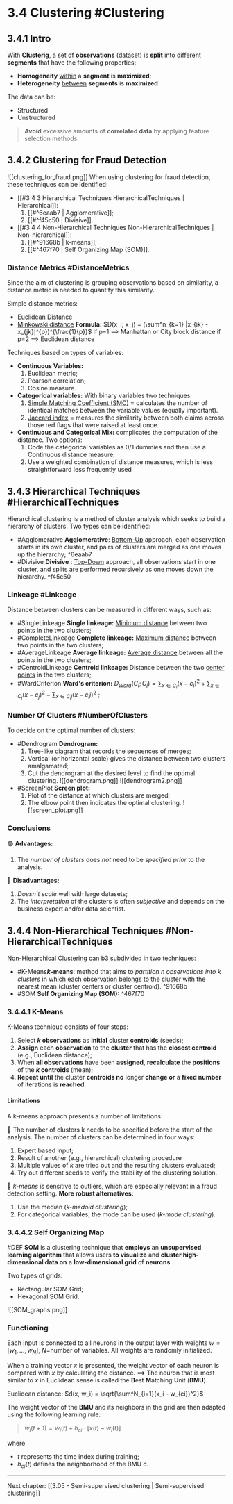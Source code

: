 # 3.4 Clustering #Clustering
## 3.4.1 Intro
With **Clusterig**, a set of **observations** (dataset) is **split** into different **segments** that have the following properties:
- **Homogeneity** <u>within</u> a **segment** is **maximized**;
- **Heterogeneity** <u>between</u> **segments** is **maximized**.

The data can be:
- Structured
- Unstructured

> **Avoid** excessive amounts of **correlated data** by applying feature selection methods.

## 3.4.2 Clustering for Fraud Detection 
![[clustering_for_fraud.png]]
When using clustering for fraud detection, these techniques can be identified:
- [[#3 4 3 Hierarchical Techniques HierarchicalTechniques | Hierarchical]]:
	1. [[#^6eaab7 | Agglomerative]];
	2. [[#^f45c50 | Divisive]].
- [[#3 4 4 Non-Hierarchical Techniques Non-HierarchicalTechniques | Non-hierarchical]]:
	1. [[#^91668b | k-means]];
	2. [[#^467f70 | Self Organizing Map (SOM)]].

### Distance Metrics #DistanceMetrics
Since the aim of clustering is grouping observations based on similarity, a distance metric is needed to quantify this similarity.

Simple distance metrics:
- <u>Euclidean Distance</u>
- <u>Minkowski distance</u>
	**Formula:** $D(x_i; x_j) = (\sum^n_{k=1} |x_{ik} - x_{jk}|^{p})^{\frac{1}{p}}$ 
	if p=1 ==> Manhattan or City block distance
	if p=2 ==> Euclidean distance

Techniques based on types of variables:
- **Continuous Variables:** 
	1. Euclidean metric;
	2. Pearson correlation;
	3. Cosine measure.
- **Categorical variables:** With binary variables two techniques:
	1. <u>Simple Matching Coefficient (SMC)</u> = calculates the number of identical matches between the variable values (equally important).
	2. <u>Jaccard index</u> = measures the similarity between both claims across those red flags that were raised at least once.
- **Continuous and Categorical Mix:** complicates the computation of the distance. Two options:
	1. Code the categorical variables as 0/1 dummies and then use a Continuous distance measure;
	2. Use a weighted combination of distance measures, which is less straightforward less frequently used

## 3.4.3 Hierarchical Techniques #HierarchicalTechniques
Hierarchical clustering is a method of cluster analysis which seeks to build a hierarchy of clusters. Two types can be identified:
- #Agglomerative **Agglomerative**: <u>Bottom-Up</u> approach, each observation starts in its own cluster, and pairs of clusters are merged as one moves up the hierarchy; ^6eaab7
- #Divisive **Divisive** :  <u>Top-Down</u> approach, all observations start in one cluster, and splits are performed recursively as one moves down the hierarchy. ^f45c50

### Linkeage #Linkeage
Distance between clusters can be measured in different ways, such as:
- #SingleLinkeage **Single linkeage:** <u>Minimum distance</u> between two points in the two clusters;
- #CompleteLinkeage **Complete linkeage:** <u>Maximum distance</u> between two points in the two clusters;
- #AverageLinkeage **Average linkeage:** <u>Average distance</u> between all the points in the two clusters;
- #CentroidLinkeage **Centroid linkeage:** Distance between the two <u>center points</u> in the two clusters;
- #WardCriterion **Ward's criterion:** $D_{Ward}(C_i; C_j) = \sum_{x \in C_i}(x-c_i)^2 + \sum_{x \in C_j}(x-c_j)^2 - \sum_{x \in C_ij}(x-c_ij)^2$ ;

### Number Of Clusters #NumberOfClusters
To decide on the optimal number of clusters:
- #Dendrogram **Dendrogram:**
	1. Tree-like diagram that records the sequences of merges;
	2. Vertical (or horizontal scale) gives the distance between two clusters amalgamated;
	3. Cut the dendrogram at the desired level to find the optimal clustering.
	![[dendrogram.png]]
	![[dendrogram2.png]]
- #ScreenPlot **Screen plot:** 
	1. Plot of the distance at which clusters are merged;
	2. The elbow point then indicates the optimal clustering.
	![[screen_plot.png]]

### Conclusions
🟢 **Advantages:**
1. The *number of clusters* does *not* need to be *specified prior* to the analysis.

🔴 **Disadvantages:**
1. *Doesn't scale* well with large datasets;
2. The *interpretation* of the clusters is often *subjective* and depends on the business expert and/or data scientist.

## 3.4.4 Non-Hierarchical Techniques #Non-HierarchicalTechniques 
Non-Hierarchical Clustering can b3 subdivided in two techniques:
- #K-Means***k*-means**: method that aims to *partition n observations into k clusters* in which each observation belongs to the cluster with the nearest mean (cluster centers or cluster centroid). ^91668b
- #SOM **Self Organizing Map (SOM):**  ^467f70

### 3.4.4.1 K-Means 
K-Means technique consists of four steps:
1. Select ***k* observations** as **initial** cluster **centroids** (seeds);
2. **Assign** each **observation** to the **cluster** that has the **closest centroid** (e.g., Euclidean distance);
3. When **all observations** have been **assigned**, **recalculate** the **positions** of the ***k* centroids** (mean);
4. **Repeat until** the cluster **centroids no** longer **change or** a **fixed number** of iterations is **reached**.

#### Limitations
A k-means approach presents a number of limitations:

🔴 The number of clusters k needs to be specified before the start of the analysis. The number of clusters can be determined in four ways:
1. Expert based input;
2. Result of another (e.g., hierarchical) clustering procedure
3. Multiple values of *k* are tried out and the resulting clusters evaluated;
4. Try out different seeds to verify the stability of the clustering solution.

🔴 *k-means* is sensitive to outliers, which are especially relevant in a fraud detection setting. 
**More robust alternatives:** 
1. Use the median (*k-medoid clustering*);
2. For categorical variables, the mode can be used (*k-mode clustering*).

### 3.4.4.2 Self Organizing Map
#DEF **SOM** is a clustering technique that **employs** an **unsupervised learning algorithm** that allows users **to visualize** and **cluster high-dimensional data on** a **low-dimensional grid** of **neurons**.

Two types of grids:
- Rectangular SOM Grid;
- Hexagonal SOM Grid.

![[SOM_graphs.png]]

### Functioning
Each input is connected to all neurons in the output layer with weights $w = [w_1 , ... , w_N]$, $N =$number of variables. All weights are randomly initialized.

When a training vector $x$ is presented, the weight vector of each neuron is compared with $x$ by calculating the distance.
==> The neuron that is most similar to $x$ in Euclidean sense is called the **B**est **M**atching **U**nit (**BMU**).

Euclidean distance: $d(x, w_i) = \sqrt{\sum^N_{i=1}(x_i - w_{ci})^2}$

The weight vector of the **BMU** and its neighbors in the grid are then adapted using the following learning rule:

> $w_i(t+1) = w_i(t) + h_{ci} \cdot [x(t) - w_i(t)]$

where
- $t$ represents the time index during training;
- $h_{ci}(t)$ defines the neighborhood of the BMU $c$.

---
Next chapter: [[3.05 - Semi-supervised clustering | Semi-supervised clustering]]